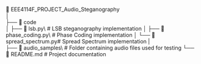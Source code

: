 📂 EEE4114F_PROJECT_Audio_Steganography\
│\
├── 📂 code\
│   ├── 📄 lsb.py\           # LSB steganography implementation
│   ├── 📄 phase_coding.py\  # Phase Coding implementation
│   └── 📄 spread_spectrum.py\# Spread Spectrum implementation
|\
├── 📂 audio_samples\         # Folder containing audio files used for testing
└── 📄 README.md             # Project documentation
